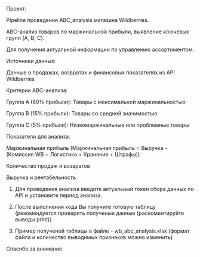 Проект:

Pipeline проведения ABC_analysis магазина Wildberries.

ABC-анализ товаров по маржинальной прибыли, выявление ключевых групп (A, B, C).

Для получения актуальной информации по управлению ассортиментом.

Источники данных:

Данные о продажах, возвратах и финансовых показателях из API Wildberries

Критерии ABC-анализа:

Группа A (80% прибыли): Товары с максимальной маржинальностью

Группа B (15% прибыли): Товары со средней значимостью

Группа C (5% прибыли): Низкомаржинальные или проблемные товары

Показатели для анализа:

Маржинальная прибыль (Маржинальная прибыль = Выручка - (Комиссия WB + Логистика + Хранение + Штрафы))

Количество продаж и возвратов

Выручка и рентабельность

1. Для проведения анализа введите актуальный токен сбора данных по API и установите период анализа.

2. После выполнения кода Вы получите готовую таблицу (рекомендуется проверить полученые данные (раскоментируйте выводы print))

3. Пример полученой таблицы в файле - wb_abc_analysis.xlsx (формат файла и количество выводимых признаков можно изменить)

Спасибо за внимание.
